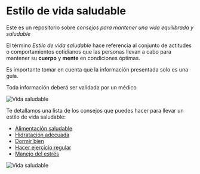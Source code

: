 # Estilo de vida saludable
Este es un repositorio sobre *consejos para mantener una vida equilibrada y saludable*

El término *Estilo de vida saludable* hace referencia al conjunto de actitudes o comportamientos cotidianos que las personas llevan a cabo para mantener su **cuerpo** y **mente** en condiciones óptimas.

Es importante tomar en cuenta que la información presentada solo es una guía.

Toda información deberá ser validada por un médico 

![Vida saludable](/imagenes/primera_imagen.jpeg)


Te detallamos una lista de los consejos que puedes hacer para llevar un estilo de vida saludable:


- [Alimentación saludable](alimentacion.md)
- [Hidratación adecuada](hidratacion.md)
- [Dormir bien](dormirbien.md)
- [Hacer ejercicio regular](ejercicio.md)
- [Manejo del estrés](estres.md)


![Vida saludable](/imagenes/primera_imagen.jpeg)

